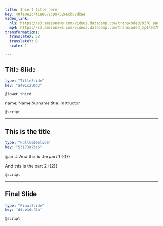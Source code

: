 ```yaml
---
title: Insert title here
key: 40fe0e2b7f1a8672c99752eecb67dbae
video_link:
  hls: https://s3.amazonaws.com/videos.datacamp.com/transcoded/9378_analyzing_social_media_data_in_python/v1/hls-9378_ch4_4.master.m3u8
  mp4: https://s3.amazonaws.com/videos.datacamp.com/transcoded_mp4/9378_analyzing_social_media_data_in_python/v1/9378_ch4_4.mp4
transformations:
  translateX: 58
  translateY: 0
  scale: 1

---
```

## Title Slide

```yaml
type: "TitleSlide"
key: "a491c250d3"
```

`@lower_third`

name: Name Surname
title: Instructor


`@script`



---
## This is the title

```yaml
type: "FullCodeSlide"
key: "53173a73a6"
```

`@part1`
And this is the part 1 {{1}}

And this is the part 2 {{2}}


`@script`



---
## Final Slide

```yaml
type: "FinalSlide"
key: "d9ce16df5a"
```

`@script`


